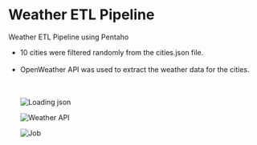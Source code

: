 # Weather ETL Pipeline
Weather ETL Pipeline using Pentaho
<ul>
<li>10 cities were filtered randomly from the cities.json file.</li><br>
<li>OpenWeather API was used to extract the weather data for the cities.</li
</ul><br><br>


![Loading json](https://github.com/eva-shrestha/Weather-ETL-in-Pentaho/assets/76141624/6553eb33-28f3-4b52-9388-683736abeaca)

![Weather API](https://github.com/eva-shrestha/Weather-ETL-in-Pentaho/assets/76141624/fd2f6029-03ed-4b19-bc12-c6108d771c0f)

![Job](https://github.com/eva-shrestha/Weather-ETL-in-Pentaho/assets/76141624/033890f5-8d32-4f7a-b6fd-2a3fe7e92d75)
